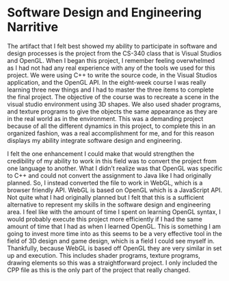 # Software Design and Engineering Narritive

The artifact that I felt best showed my ability to participate in software and design processes is the project from the CS-340 class that is Visual Studios and OpenGL. When I began this project, I remember feeling overwhelmed as I had not had any real experience with any of the tools we used for this project. We were using C++ to write the source code, in the Visual Studios application, and the OpenGL API. In the eight-week course I was really learning three new things and I had to master the three items to complete the final project. The objective of the course was to recreate a scene in the visual studio environment using 3D shapes. We also used shader programs, and texture programs to give the objects the same appearance as they are in the real world as in the environment. This was a demanding project because of all the different dynamics in this project, to complete this in an organized fashion, was a real accomplishment for me, and for this reason displays my ability integrate software design and engineering.

I felt the one enhancement I could make that would strengthen the credibility of my ability to work in this field was to convert the project from one language to another. What I didn’t realize was that OpenGL was specific to C++ and could not convert the assignment to Java like I had originally planned. So, I instead converted the file to work in WebGL, which is a browser friendly API. WebGL is based on OpenGL which is a JavaScript API. Not quite what I had originally planned but I felt that this is a sufficient alternative to represent my skills in the software design and engineering area. I feel like with the amount of time I spent on learning OpenGL syntax, I would probably execute this project more efficiently if I had the same amount of time that I had as when I learned OpenGL. This is something I am going to invest more time into as this seems to be a very effective tool in the field of 3D design and game design, which is a field I could see myself in. Thankfully, because WebGL is based off OpenGL they are very similar in set up and execution. This includes shader programs, texture programs, drawing elements so this was a straightforward project. I only included the CPP file as this is the only part of the project that really changed. 
